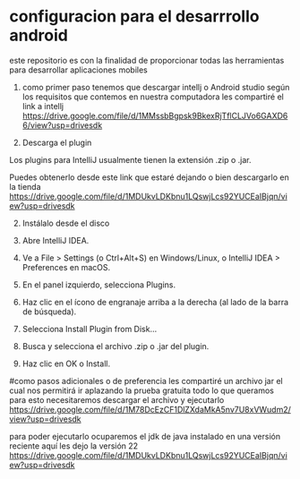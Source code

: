 # configuracion para el desarrrollo android
 este repositorio es con la finalidad de proporcionar todas las herramientas para desarrollar aplicaciones mobiles 

1. como primer paso tenemos que descargar intellj o Android studio según los requisitos que contemos en nuestra computadora les compartiré el link a intellj 
https://drive.google.com/file/d/1MMssbBgpsk9BkexRjTflCLJVo6GAXD66/view?usp=drivesdk



  2. Descarga el plugin

  Los plugins para IntelliJ usualmente tienen la   extensión .zip   o .jar.

Puedes obtenerlo desde este link que estaré dejando o bien descargarlo en la tienda 
https://drive.google.com/file/d/1MDUkvLDKbnu1LQswjLcs92YUCEaIBjqn/view?usp=drivesdk


2. Instálalo desde el disco

1. Abre IntelliJ IDEA.


2. Ve a File > Settings (o Ctrl+Alt+S) en Windows/Linux, o IntelliJ IDEA > Preferences en macOS.


3. En el panel izquierdo, selecciona Plugins.


4. Haz clic en el ícono de engranaje arriba a la derecha (al lado de la barra de búsqueda).


5. Selecciona Install Plugin from Disk…


6. Busca y selecciona el archivo .zip o .jar del plugin.


7. Haz clic en OK o Install.

#como pasos adicionales o de preferencia 
 les compartiré un archivo jar el cual nos permitirá ir aplazando la prueba gratuita todo lo que queramos 
para esto necesitaremos descargar el archivo y ejecutarlo
https://drive.google.com/file/d/1M78DcEzCF1DlZXdaMkA5nv7U8xVWudm2/view?usp=drivesdk

para poder ejecutarlo ocuparemos el jdk de java instalado en una versión reciente aquí les dejo la versión 22
https://drive.google.com/file/d/1MDUkvLDKbnu1LQswjLcs92YUCEaIBjqn/view?usp=drivesdk
